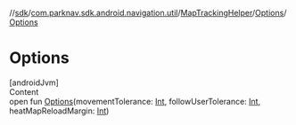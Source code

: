 //[sdk](../../../../index.md)/[com.parknav.sdk.android.navigation.util](../../index.md)/[MapTrackingHelper](../index.md)/[Options](index.md)/[Options](-options.md)



# Options  
[androidJvm]  
Content  
open fun [Options](-options.md)(movementTolerance: [Int](https://kotlinlang.org/api/latest/jvm/stdlib/kotlin/-int/index.html), followUserTolerance: [Int](https://kotlinlang.org/api/latest/jvm/stdlib/kotlin/-int/index.html), heatMapReloadMargin: [Int](https://kotlinlang.org/api/latest/jvm/stdlib/kotlin/-int/index.html))  



